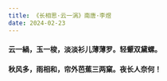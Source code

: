 ```yaml
---
title: 《长相思·云一涡》南唐·李煜
date: 2024-02-23
---
```

#### 云一緺，玉一梭，淡淡衫儿薄薄罗。轻颦双黛螺。
#### 秋风多，雨相和，帘外芭蕉三两窠。夜长人奈何！ 
